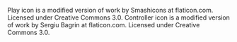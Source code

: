 
Play icon is a modified version of work by Smashicons at flaticon.com. Licensed under Creative Commons 3.0.
Controller icon is a modified version of work by Sergiu Bagrin at flaticon.com. Licensed under Creative Commons 3.0. 
